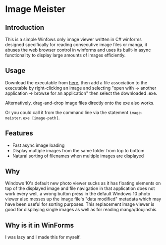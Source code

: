 # Image Meister
## Introduction
This is a simple Winfows only image viewer written in C# winforms designed specifically for reading consecutive image files or manga, it abuses the web browser control in winforms and uses its built-in async functionality to display large amounts of images efficiently.

## Usage
Download the executable from [here](https://github.com/blahlicus/image-meister/raw/master/Simple-Image-Meister/Simple-Image-Meister/Simple-Image-Meister/bin/Release/Simple-Image-Meister.exe), then add a file association to the executable by right-clicking an image and selecting "open with -> another application -> browse for an application" then select the downloaded .exe.

Alternatively, drag-and-drop image files directly onto the exe also works.

Or you could call it from the command line via the statement `image-meister.exe [image-path]`.

## Features
* Fast async image loading
* Display multiple images from the same folder from top to bottom
* Natural sorting of filenames when multiple images are displayed

## Why

Windows 10's default new photo viewer sucks as it has floating elements on top of the displayed image and file navigation in that application does not work every well, a wrong button press in the default Windows 10 photo viewer also messes up the image file's "data modified" metadata which may have been useful for sorting purposes. This replacement image viewer is good for displaying single images as well as for reading manga/doujinshis.

## Why is it in WinForms

I was lazy and I made this for myself.
